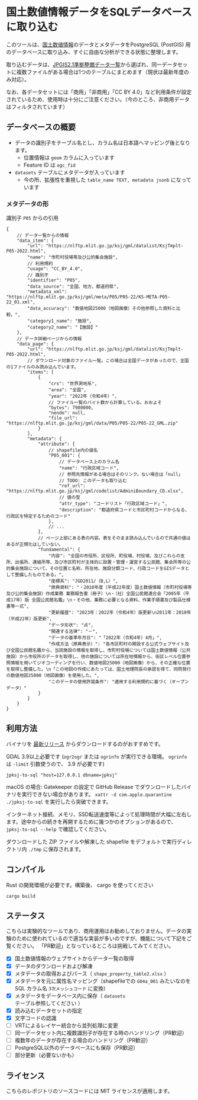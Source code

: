# 国土数値情報データをSQLデータベースに取り込む

このツールは、[国土数値情報](https://nlftp.mlit.go.jp/ksj/)のデータとメタデータをPostgreSQL (PostGIS) 用のデータベースに取り込み、すぐに自由な分析ができる状態に整理します。

取り込むデータは、[JPGIS2.1準拠整備データ一覧](https://nlftp.mlit.go.jp/ksj/gml/gml_datalist.html)から選ばれ、同一データセットに複数ファイルがある場合は1つのテーブルにまとめます（現状は最新年度のみ対応）。

なお、各データセットには「商用」「非商用」「CC BY 4.0」など利用条件が設定されているため、使用時は十分にご注意ください。（今のところ、非商用データはフィルタされています）

## データベースの概要

* データの識別子をテーブル名とし、カラム名は日本語へマッピング後となります。
    * 位置情報は `geom` カラムに入っています
    * Feature ID は `ogc_fid`
* `datasets` テーブルにメタデータが入っています
    * 今の所、拡張性を重視した `table_name TEXT, metadata jsonb` になっています

### メタデータの形

識別子 `P05` からの引用

```jsonc
{
    // データ一覧からの情報
    "data_item": {
        "url": "https://nlftp.mlit.go.jp/ksj/gml/datalist/KsjTmplt-P05-2022.html",
        "name": "市町村役場等及び公的集会施設",
        // 利用規約
        "usage": "CC_BY_4.0",
        // 識別子
        "identifier": "P05",
        "data_source": "全国、地方、都道府県",
        "metadata_xml": "https://nlftp.mlit.go.jp/ksj/gml/meta/P05/P05-22/KS-META-P05-22_01.xml",
        "data_accuracy": "数値地図25000（地図画像）その他参照した資料と比較。",
        "category1_name": "施設",
        "category2_name": "【施設】"
    },
    // データ詳細ページからの情報
    "data_page": {
        "url": "https://nlftp.mlit.go.jp/ksj/gml/datalist/KsjTmplt-P05-2022.html",
        // ダウンロード対象のファイル一覧。この場合は全国データがあったので、全国の1ファイルのみ読み込んでいます。
        "items": [
            {
                "crs": "世界測地系",
                "area": "全国",
                "year": "2022年（令和4年）",
                // ファイル一覧のバイト数から計算している。おおよそ
                "bytes": 7980000,
                "nendo": null,
                "file_url": "https://nlftp.mlit.go.jp/ksj/gml/data/P05/P05-22/P05-22_GML.zip"
            }
        ],
        "metadata": {
            "attribute": {
                // shapefile内の値名
                "P05_001": {
                    // データベース上のカラム名
                    "name": "行政区域コード",
                    // 参照先情報がある場合はそのリンク。ない場合は「null」
                    // TODO: このデータも取り込む
                    "ref_url": "https://nlftp.mlit.go.jp/ksj/gml/codelist/AdminiBoundary_CD.xlsx",
                    // 値の型
                    "attr_type": "コードリスト「行政区域コード」",
                    "description": "都道府県コードと市区町村コードからなる、行政区を特定するためのコード"
                },
                // ...
            },
            // ページ上部にある表の内容。表をそのまま読み込んでいるので共通の値はあるが正規化はしていない。
            "fundamental": {
                "内容": "全国の市役所、区役所、町役場、村役場、及びこれらの支所、出張所、連絡所等、及び市区町村が主体的に設置・管理・運営する公民館、集会所等の公的集会施設について、その位置と名称、所在地、施設分類コード、行政コードをGISデータとして整備したものである。",
                "座標系": "JGD2011/（B,L）",
                "原典資料": "・2010年度（平成22年度）国土数値情報（市町村役場等及び公的集会施設）作成業務 業務報告書（冊子）\n・（社）全国公民館連合会「2005年（平成17年）版 全国公民館名鑑」\n・その他、業務に必要となる資料、作業手順書及び製品仕様書等一式",
                "更新履歴": "2023年：2022年（令和4年）版更新\n2011年：2010年（平成22年）版更新",
                "データ形状": "点",
                "関連する法律": "－",
                "データの基準年月日": "「2022年（令和4年）4月」",
                "作成方法（原典表示）": "各市区町村の開設する公式ウェブサイト及び全国公民館名鑑から、当該施設の情報を取得し、市町村役場については国土数値情報（公共施設）から市役所のデータを取得し、他の施設については所在地情報から、街区レベル位置参照情報を用いてジオコーディングを行い、数値地図25000（地図画像）から、その正確な位置を取得し整備した。\n「この地図の作成にあたっては、国土地理院長の承認を得て、同院発行の数値地図25000（地図画像）を使用した。",
                "このデータの使用許諾条件": "適用する利用規約に基づく（オープンデータ）"
            }
        }
    }
}
```

## 利用方法

バイナリを [最新リリース](https://github.com/keichan34/jpksj-to-sql/releases/) からダウンロードするのがおすすめです。

GDAL 3.9以上必要です (`ogr2ogr` または `ogrinfo` が実行できる環境。 `ogrinfo` は `-limit` 引数使うので、 3.9 が必要です)

```
jpksj-to-sql "host=127.0.0.1 dbname=jpksj"
```

macOS の場合: Gatekeeper の設定で GitHub Release でダウンロードしたバイナリを実行できない場合があります。 `xattr -d com.apple.quarantine ./jpksj-to-sql` を実行したら突破できます。

インターネット接続、メモリ、SSD転送速度等によって処理時間が大幅に左右します。途中からの続きを再開するために幾つかのオプションがあるので、 `jpksj-to-sql --help` で確認してください。

ダウンロードした ZIP ファイルや解凍した shapefile をデフォルトで実行ディレクトリ内 `./tmp` に保存されます。

## コンパイル

Rust の開発環境が必要です。構築後、 cargo を使ってください

```
cargo build
```

## ステータス

こちらは実験的なツールであり、商用運用はお勧めしておりません。データの実験のために使われているので適当な実装が多いのですが、機能について下記をご覧ください。
「PR歓迎」となっているところは挑戦してみてください。

- [x] 国土数値情報のウェブサイトからデータ一覧の取得
- [x] データのダウンロードおよび解凍
- [x] メタデータの取得およびパース（ `shape_property_table2.xlsx` ）
- [x] メタデータを元に属性名マッピング（shapefileでの `G04a_001` みたいなのを SQL カラム名 `3次メッシュコード` に変換）
- [x] メタデータをデータベース内に保存（ `datasets` テーブル参照してください ）
- [x] 読み込むデータセットの指定
- [x] 文字コードの認識
- [ ] VRTによるレイヤー統合から並列処理に変更
- [ ] 同一データセット内に複数識別子が存在する時のハンドリング（PR歓迎）
- [ ] 複数年のデータが存在する場合のハンドリング（PR歓迎）
- [ ] PostgreSQL以外のデータベースにも保存（PR歓迎）
- [ ] 部分更新（必要ないかも）

## ライセンス

こちらのレポジトリのソースコードには MIT ライセンスが適用します。
